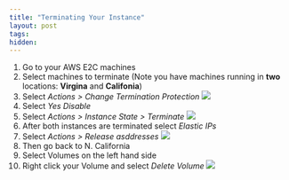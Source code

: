 ```yaml
---
title: "Terminating Your Instance"
layout: post
tags:
hidden: 
---
```


1. Go to your AWS E2C machines
2. Select machines to terminate (Note you have machines running in **two** locations: **Virgina** and **Califonia**)
3. Select *Actions > Change Termination Protection*
![]({{site.baseurl}}/images/AWS_Termination_Protection.png)
4. Select *Yes Disable*
5. Select *Actions > Instance State > Terminate*
![]({{site.baseurl}}/images/AWS_Termination.png)
6. After both instances are terminated select *Elastic IPs*
7. Select *Actions > Release asddresses*
![]({{site.baseurl}}/images/AWS_Elastic_IP.png)
8. Then go back to N. California
9. Select Volumes on the left hand side
10. Right click your Volume and select *Delete Volume*
![]({{site.baseurl}}/images/AWS_Volume.png)
